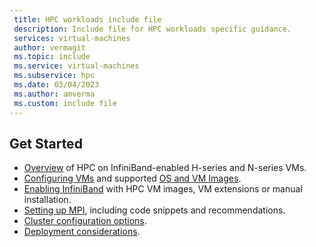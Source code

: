 ```yaml
---
 title: HPC workloads include file
 description: Include file for HPC workloads specific guidance. 
 services: virtual-machines
 author: vermagit
 ms.topic: include
 ms.service: virtual-machines
 ms.subservice: hpc
 ms.date: 03/04/2023
 ms.author: amverma
 ms.custom: include file
---
```


## Get Started

- [Overview](../workloads/hpc/overview.md) of HPC on InfiniBand-enabled H-series and N-series VMs.
- [Configuring VMs](../workloads/hpc/configure.md) and supported [OS and VM Images](../workloads/hpc/configure.md#vm-images).
- [Enabling InfiniBand](../workloads/hpc/enable-infiniband.md) with HPC VM images, VM extensions or manual installation.
- [Setting up MPI](../workloads/hpc/setup-mpi.md), including code snippets and recommendations.
- [Cluster configuration options](../sizes-hpc.md#cluster-configuration-options).
- [Deployment considerations](../sizes-hpc.md#deployment-considerations).
